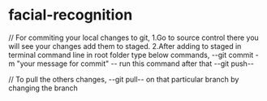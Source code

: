 # facial-recognition

// For commiting your local changes to git,
1.Go to source control there you will see your changes add them to staged.
2.After adding to staged in terminal command line in root folder type below commands,
--git commit -m "your message for commit" -- run this command after that --git push--


// To pull the others changes,
--git pull-- on that particular branch by changing the branch